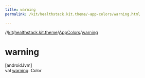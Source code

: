 ```yaml
---
title: warning
permalink: /kit/healthstack.kit.theme/-app-colors/warning.html

---
```

//[kit](../../../index.html)/[healthstack.kit.theme](../index.html)/[AppColors](index.html)/[warning](warning.html)



# warning



[androidJvm]\
val [warning](warning.html): Color




